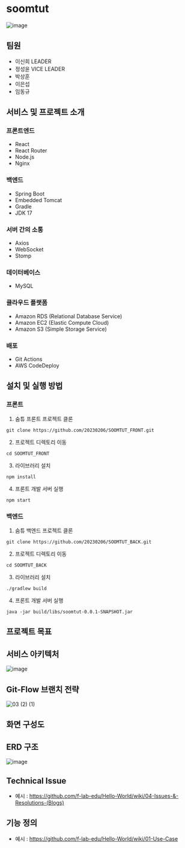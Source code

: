 # soomtut
![image](https://user-images.githubusercontent.com/79249838/222885484-b215ab57-3599-46a7-a5e5-15f825c202ea.png)

## 팀원
- 이신희 LEADER
- 정성윤 VICE LEADER
- 박상훈
- 이은섭
- 임동규

## 서비스 및 프로젝트 소개 
 <h3>프론트엔드</h3>
  <ul>
    <li>React</li>
    <li>React Router</li>
    <li>Node.js</li>
    <li>Nginx</li>
  </ul>

  <h3>백엔드</h3>
  <ul>
    <li>Spring Boot</li>
    <li>Embedded Tomcat</li>
    <li>Gradle</li>
    <li>JDK 17</li>
  </ul>

  <h3>서버 간의 소통</h3>
  <ul>
    <li>Axios</li>
    <li>WebSocket</li>
    <li>Stomp</li>
  </ul>

  <h3>데이터베이스</h3>
  <ul>
    <li>MySQL</li>
  </ul>

  <h3>클라우드 플랫폼</h3>
  <ul>
    <li>Amazon RDS (Relational Database Service)</li>
    <li>Amazon EC2 (Elastic Compute Cloud)</li>
    <li>Amazon S3 (Simple Storage Service)</li>
  </ul>

  <h3>배포</h3>
  <ul>
    <li>Git Actions</li>
    <li>AWS CodeDeploy</li>
  </ul>
  
## 설치 및 실행 방법

### 프론트
1. 숨튜 프론트 프로젝트 클론
```
git clone https://github.com/20230206/SOOMTUT_FRONT.git
```
2. 프로젝트 디렉토리 이동
```
cd SOOMTUT_FRONT
```
3. 라이브러리 설치 
```
npm install
```
4. 프론트 개발 서버 실행
```
npm start
``` 

### 백엔드
1. 숨튜 백엔드 프로젝트 클론
```
git clone https://github.com/20230206/SOOMTUT_BACK.git
```
2. 프로젝트 디렉토리 이동
```
cd SOOMTUT_BACK
```
3. 라이브러리 설치 
```
./gradlew build
```
4. 프론트 개발 서버 실행
```
java -jar build/libs/soomtut-0.0.1-SNAPSHOT.jar
``` 
## 프로젝트 목표 

## 서비스 아키텍처
![image](https://user-images.githubusercontent.com/79249838/222732859-05e28a84-8bb8-4ecf-9162-e5482a3cf939.png)

##  Git-Flow 브랜치 전략
![03 (2) (1)](https://user-images.githubusercontent.com/79249838/222735404-a1055f35-eba8-457e-b5f4-6041af4bf3bb.svg)

## 화면 구성도
## ERD 구조
![image](https://user-images.githubusercontent.com/79249838/223445731-1ca05cac-9be8-449a-b04c-e0a2114003c2.png)
## Technical Issue
- 예시 : https://github.com/f-lab-edu/Hello-World/wiki/04-Issues-&-Resolutions-(Blogs)
## 기능 정의 
- 예시 : https://github.com/f-lab-edu/Hello-World/wiki/01-Use-Case
